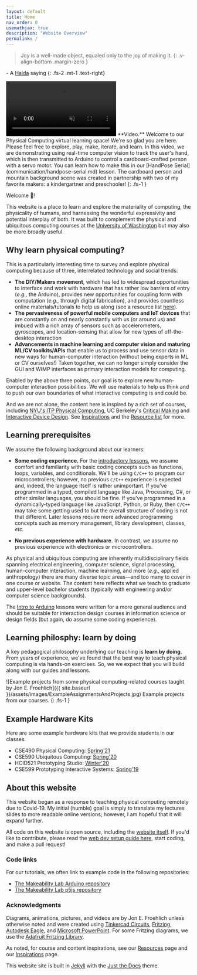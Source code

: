 ```yaml
---
layout: default
title: Home
nav_order: 0
usemathjax: true
description: "Website Overview"
permalink: /
---
```


> Joy is a well-made object, equaled only to the joy of making it.
{: .v-align-bottom .margin-zero }

\- A [Haida](https://en.wikipedia.org/wiki/Haida_people) saying
{: .fs-2 .mt-1 .text-right}

<video autoplay loop muted playsinline style="margin:0px">
  <source src="assets/videos/HenryTapeManWelcome_HandWaverDemo-Optimized.mp4" type="video/mp4" />
</video>
**Video.** Welcome to our Physical Computing virtual learning space! We're so glad you are here. Please feel free to explore, play, make, iterate, and learn. In this video, we are demonstrating using real-time computer vision to track the user's hand, which is then transmitted to Arduino to control a cardboard-crafted person with a servo motor. You can learn how to make this in our [HandPose Serial](communication/handpose-serial.md) lesson. The cardboard person and mountain background scene was created in partnership with two of my favorite makers: a kindergartner and preschooler!
{: .fs-1 }

Welcome 👋!

This website is a place to learn and explore the materiality of computing, the physicality of humans, and harnessing the wonderful expressivity and potential interplay of both. It was built to complement the physical and ubiquitous computing courses at the [University of Washington](resources/uw-courses.md) but may also be more broadly useful.

## Why learn physical computing?

This is a particularly interesting time to survey and explore physical computing because of three, interrelated technology and social trends:

- **The DIY/Makers movement**, which has led to widespread opportunities to interface and work with hardware that has rather low barriers of entry (*e.g.,* the Arduino), provides new opportunities for coupling form with computation (*e.g.,* through digital fabrication), and provides countless online materials/tutorials to help us along (see a resource list [here](resources/index.md)).
- **The pervasiveness of powerful mobile computers and IoT devices** that are constantly on and nearly constantly with us (or around us) and imbued with a rich array of sensors such as accelerometers, gyroscopes, and location-sensing that allow for new types of off-the-desktop interaction
- **Advancements in machine learning and computer vision and maturing ML/CV toolkits/APIs** that enable us to process and use sensor data in new ways for human-computer interaction (without being experts in ML or CV ourselves!) Taken together, we can no longer simply consider the GUI and WIMP interfaces as primary interaction models for computing. 

Enabled by the above three points, our goal is to explore new human-computer interaction possibilities. We will use materials to help us think and to push our own boundaries of what interactive computing is and could be.

And we are not alone, the content here is inspired by a rich set of courses, including [NYU's ITP Physical Computing](https://itp.nyu.edu/physcomp/), UC Berkeley's [Critical Making](http://make.berkeley.edu/) and [Interactive Device Design](http://web.archive.org/web/20150712080846/http://husk.eecs.berkeley.edu/courses/cs294-84-fall14/index.php/Main_Page). See [Inspirations](resources/inspirations.md) and the [Resource list](resources/index.md) for more.

## Learning prerequisites

We assume the following background about our learners:

- **Some coding experience.** For the [introductory lessons](arduino/index.md), we assume comfort and familiarity with basic coding concepts such as functions, loops, variables, and conditionals. We'll be using `C/C++` to program our microcontrollers; however, no previous `C/C++` experience is expected and, indeed, the language itself is rather unimportant. If you've programmed in a typed, compiled language like Java, Processing, C#, or other similar languages, you should be fine. If you've programmed in a dynamically-typed language like JavaScript, Python, or Ruby, then `C/C++` may take some getting used to but the overall structure of coding is not that different. Later lessons require more advanced programming concepts such as memory management, library development, classes, *etc.*

- **No previous experience with hardware.** In contrast, we assume no previous experience with electronics or microcontrollers.

As physical and ubiquitous computing are inherently multidisciplinary fields spanning electrical engineering, computer science, signal processing, human-computer interaction, machine learning, and more (*e.g.,* applied anthropology) there are many diverse topic areas—and too many to cover in one course or website. The content here reflects what we teach to graduate and upper-level bachelor students (typically with engineering and/or computer science backgrounds). 

The [Intro to Arduino](arduino/index.md) lessons were written for a more general audience and should be suitable for interaction design courses in information science or design fields (but again, do assume some coding experience). 

## Learning philosphy: learn by doing

A key pedagogical philosophy underlying our teaching is **learn by doing**. From years of experience, we've found that the best way to teach physical computing is via hands-on exercises. So, we we expect that you will build along with our guides and lessons.

![Example projects from some physical computing-related courses taught by Jon E. Froehlich]({{ site.baseurl }}/assets/images/ExampleAssignmentsAndProjects.jpg)
Example projects from our courses.
{: .fs-1 }

## Example Hardware Kits

Here are some example hardware kits that we provide students in our classes.

- CSE490 Physical Computing: [Spring'21](https://docs.google.com/spreadsheets/d/1R2JqlGt5uzvqELevAIm99jlwRd08RPa6LtFQGwu32eM/edit#gid=0)
- CSE590 Ubiquitous Computing: [Spring'20](https://docs.google.com/spreadsheets/d/177bLxoFWkBTETf0IBI6YSj0D7ARB_cDI5G91fDpNaeg/edit?usp=sharing)
- HCID521 Prototyping Studio: [Winter'20](https://docs.google.com/spreadsheets/d/1KeoEjHCCumzPbEeb42TR2nPVxbmhVrfT0AzasvnKFPU/edit?usp=sharing)
- CSE599 Prototyping Interactive Systems: [Spring'19](https://docs.google.com/spreadsheets/d/15ltWMcmYbSrWlz8ajt5TZfj8ZXctMJVueplwYYdZKdc/edit?usp=sharing)

## About this website

This website began as a response to teaching physical computing remotely due to Covid-19. My initial (humble) goal is simply to translate my lectures slides to more readable online versions; however, I am hopeful that it will expand further.

All code on this website is open source, including the [website itself](https://github.com/makeabilitylab/physcomp). If you'd like to contribute, please read the [web dev setup guide here](website-install.md), start coding, and make a pull request!

### Code links

For our tutorials, we often link to example code in the following repositories:

- [The Makeability Lab Arduino repository](https://github.com/makeabilitylab/arduino)
- [The Makeability Lab p5js repository](https://github.com/makeabilitylab/p5js)

### Acknowledgments

Diagrams, animations, pictures, and videos are by Jon E. Froehlich unless otherwise noted and were created using [Tinkercad Circuits](https://www.tinkercad.com/circuits), [Fritzing](http://fritzing.org/), [Autodesk Eagle](https://www.autodesk.com/products/eagle/overview), and [Microsoft PowerPoint](https://products.office.com/en-us/powerpoint). For some Fritzing diagrams, we use the [Adafruit Fritzing Library](https://learn.adafruit.com/using-the-adafruit-library-with-fritzing?view=all).

As noted, for course and content inspirations, see our [Resources](resources/index.md) page and our [Inspirations](resources/inspirations.md) page.

This website site is built in [Jekyll](https://jekyllrb.com/) with the [Just the Docs](https://github.com/pmarsceill/just-the-docs) theme.

<!--
## Ideas to Call This Repo and Site?
- Physical Computing (or physcomp)
- Ubiquitous Computing (or ubicomp)
- Interactive Device Design (Bjoern's name)
- Tangible Interactive Computing (name of my UMD course)
- Prototyping Interactive Systems (name of my UW 599)-->
